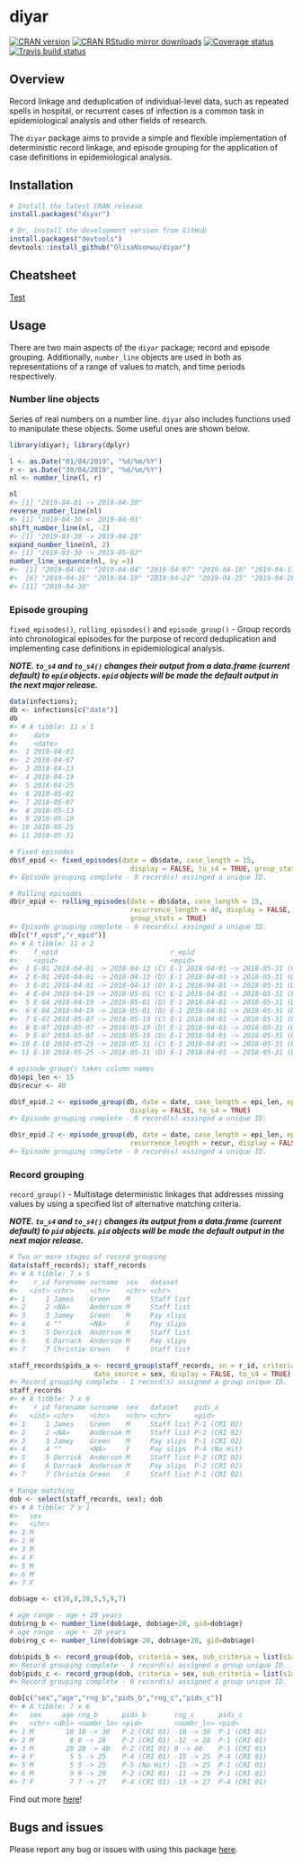 
diyar
=====

[![CRAN version](http://www.r-pkg.org/badges/version/diyar)](https://cran.r-project.org/package=diyar) [![CRAN RStudio mirror downloads](http://cranlogs.r-pkg.org/badges/diyar)](http://www.r-pkg.org/pkg/diyar) [![Coverage status](https://codecov.io/gh/OlisaNsonwu/diyar/branch/master/graph/badge.svg)](https://codecov.io/github/OlisaNsonwu/diyar?branch=master) [![Travis build status](https://travis-ci.org/OlisaNsonwu/diyar.svg?branch=master)](https://travis-ci.org/OlisaNsonwu/diyar)

Overview
--------

Record linkage and deduplication of individual-level data, such as repeated spells in hospital, or recurrent cases of infection is a common task in epidemiological analysis and other fields of research.

The `diyar` package aims to provide a simple and flexible implementation of deterministic record linkage, and episode grouping for the application of case definitions in epidemiological analysis.

Installation
------------

``` r
# Install the latest CRAN release 
install.packages("diyar")

# Or, install the development version from GitHub
install.packages("devtools")
devtools::install_github("OlisaNsonwu/diyar")
```

Cheatsheet
----------

<a href="https://github.com/rstudio/cheatsheets/blob/master/data-transformation.pdf">Test</a>

Usage
-----

There are two main aspects of the `diyar` package; record and episode grouping. Additionally, `number_line` objects are used in both as representations of a range of values to match, and time periods respectively.

### Number line objects

Series of real numbers on a number line. `diyar` also includes functions used to manipulate these objects. Some useful ones are shown below.

``` r
library(diyar); library(dplyr)

l <- as.Date("01/04/2019", "%d/%m/%Y")
r <- as.Date("30/04/2019", "%d/%m/%Y")
nl <- number_line(l, r)

nl
#> [1] "2019-04-01 -> 2019-04-30"
reverse_number_line(nl)
#> [1] "2019-04-30 <- 2019-04-01"
shift_number_line(nl, -2)
#> [1] "2019-03-30 -> 2019-04-28"
expand_number_line(nl, 2)
#> [1] "2019-03-30 -> 2019-05-02"
number_line_sequence(nl, by =3)
#>  [1] "2019-04-01" "2019-04-04" "2019-04-07" "2019-04-10" "2019-04-13"
#>  [6] "2019-04-16" "2019-04-19" "2019-04-22" "2019-04-25" "2019-04-28"
#> [11] "2019-04-30"
```

### Episode grouping

`fixed_episodes()`, `rolling_episodes()` and `episode_group()` - Group records into chronological episodes for the purpose of record deduplication and implementing case definitions in epidemiological analysis.

***NOTE. `to_s4` and `to_s4()` changes their output from a data.frame (current default) to `epid` objects. `epid` objects will be made the default output in the next major release.***

``` r
data(infections);
db <- infections[c("date")]
db
#> # A tibble: 11 x 1
#>    date      
#>    <date>    
#>  1 2018-04-01
#>  2 2018-04-07
#>  3 2018-04-13
#>  4 2018-04-19
#>  5 2018-04-25
#>  6 2018-05-01
#>  7 2018-05-07
#>  8 2018-05-13
#>  9 2018-05-19
#> 10 2018-05-25
#> 11 2018-05-31

# Fixed episodes
db$f_epid <- fixed_episodes(date = db$date, case_length = 15, 
                              display = FALSE, to_s4 = TRUE, group_stats = TRUE)
#> Episode grouping complete - 0 record(s) assinged a unique ID.

# Rolling episodes
db$r_epid <- rolling_episodes(date = db$date, case_length = 15, 
                              recurrence_length = 40, display = FALSE, to_s4 = TRUE, 
                              group_stats = TRUE)
#> Episode grouping complete - 0 record(s) assinged a unique ID.
db[c("f_epid","r_epid")]
#> # A tibble: 11 x 2
#>    f_epid                            r_epid                          
#>    <epid>                            <epid>                          
#>  1 E-01 2018-04-01 -> 2018-04-13 (C) E-1 2018-04-01 -> 2018-05-31 (C)
#>  2 E-01 2018-04-01 -> 2018-04-13 (D) E-1 2018-04-01 -> 2018-05-31 (D)
#>  3 E-01 2018-04-01 -> 2018-04-13 (D) E-1 2018-04-01 -> 2018-05-31 (D)
#>  4 E-04 2018-04-19 -> 2018-05-01 (C) E-1 2018-04-01 -> 2018-05-31 (R)
#>  5 E-04 2018-04-19 -> 2018-05-01 (D) E-1 2018-04-01 -> 2018-05-31 (D)
#>  6 E-04 2018-04-19 -> 2018-05-01 (D) E-1 2018-04-01 -> 2018-05-31 (D)
#>  7 E-07 2018-05-07 -> 2018-05-19 (C) E-1 2018-04-01 -> 2018-05-31 (D)
#>  8 E-07 2018-05-07 -> 2018-05-19 (D) E-1 2018-04-01 -> 2018-05-31 (D)
#>  9 E-07 2018-05-07 -> 2018-05-19 (D) E-1 2018-04-01 -> 2018-05-31 (D)
#> 10 E-10 2018-05-25 -> 2018-05-31 (C) E-1 2018-04-01 -> 2018-05-31 (R)
#> 11 E-10 2018-05-25 -> 2018-05-31 (D) E-1 2018-04-01 -> 2018-05-31 (D)

# episode_group() takes column names
db$epi_len <- 15
db$recur <- 40

db$f_epid.2 <- episode_group(db, date = date, case_length = epi_len, episode_type = "fixed", 
                              display = FALSE, to_s4 = TRUE)
#> Episode grouping complete - 0 record(s) assinged a unique ID.

db$r_epid.2 <- episode_group(db, date = date, case_length = epi_len, episode_type = "rolling", 
                              recurrence_length = recur, display = FALSE, to_s4 = TRUE)
#> Episode grouping complete - 0 record(s) assinged a unique ID.
```

### Record grouping

`record_group()` - Multistage deterministic linkages that addresses missing values by using a specified list of alternative matching criteria.

***NOTE. `to_s4` and `to_s4()` changes its output from a data.frame (current default) to `pid` objects. `pid` objects will be made the default output in the next major release.***

``` r
# Two or more stages of record grouping
data(staff_records); staff_records
#> # A tibble: 7 x 5
#>    r_id forename surname  sex   dataset   
#>   <int> <chr>    <chr>    <chr> <chr>     
#> 1     1 James    Green    M     Staff list
#> 2     2 <NA>     Anderson M     Staff list
#> 3     3 Jamey    Green    M     Pay slips 
#> 4     4 ""       <NA>     F     Pay slips 
#> 5     5 Derrick  Anderson M     Staff list
#> 6     6 Darrack  Anderson M     Pay slips 
#> 7     7 Christie Green    F     Staff list

staff_records$pids_a <- record_group(staff_records, sn = r_id, criteria = c(forename, surname),
                     data_source = sex, display = FALSE, to_s4 = TRUE)
#> Record grouping complete - 1 record(s) assigned a group unique ID.
staff_records
#> # A tibble: 7 x 6
#>    r_id forename surname  sex   dataset    pids_a      
#>   <int> <chr>    <chr>    <chr> <chr>      <pid>       
#> 1     1 James    Green    M     Staff list P-1 (CRI 02)
#> 2     2 <NA>     Anderson M     Staff list P-2 (CRI 02)
#> 3     3 Jamey    Green    M     Pay slips  P-1 (CRI 02)
#> 4     4 ""       <NA>     F     Pay slips  P-4 (No Hit)
#> 5     5 Derrick  Anderson M     Staff list P-2 (CRI 02)
#> 6     6 Darrack  Anderson M     Pay slips  P-2 (CRI 02)
#> 7     7 Christie Green    F     Staff list P-1 (CRI 02)

# Range matching
dob <- select(staff_records, sex); dob
#> # A tibble: 7 x 1
#>   sex  
#>   <chr>
#> 1 M    
#> 2 M    
#> 3 M    
#> 4 F    
#> 5 M    
#> 6 M    
#> 7 F

dob$age <- c(10,8,20,5,5,9,7)

# age range - age + 20 years
dob$rng_b <- number_line(dob$age, dob$age+20, gid=dob$age)
# age range - age +- 20 years
dob$rng_c <- number_line(dob$age-20, dob$age+20, gid=dob$age)

dob$pids_b <- record_group(dob, criteria = sex, sub_criteria = list(s1a="rng_b"), display = FALSE, to_s4 = TRUE)
#> Record grouping complete - 1 record(s) assigned a group unique ID.
dob$pids_c <- record_group(dob, criteria = sex, sub_criteria = list(s1a="rng_c"), display = FALSE, to_s4 = TRUE)
#> Record grouping complete - 0 record(s) assigned a group unique ID.

dob[c("sex","age","rng_b","pids_b","rng_c","pids_c")]
#> # A tibble: 7 x 6
#>   sex     age rng_b      pids_b       rng_c      pids_c      
#>   <chr> <dbl> <numbr_ln> <pid>        <numbr_ln> <pid>       
#> 1 M        10 10 -> 30   P-2 (CRI 01) -10 -> 30  P-1 (CRI 01)
#> 2 M         8 8 -> 28    P-2 (CRI 01) -12 -> 28  P-1 (CRI 01)
#> 3 M        20 20 -> 40   P-2 (CRI 01) 0 -> 40    P-1 (CRI 01)
#> 4 F         5 5 -> 25    P-4 (CRI 01) -15 -> 25  P-4 (CRI 01)
#> 5 M         5 5 -> 25    P-5 (No Hit) -15 -> 25  P-1 (CRI 01)
#> 6 M         9 9 -> 29    P-2 (CRI 01) -11 -> 29  P-1 (CRI 01)
#> 7 F         7 7 -> 27    P-4 (CRI 01) -13 -> 27  P-4 (CRI 01)
```

Find out more [here](https://olisansonwu.github.io/diyar/index.html)!

Bugs and issues
---------------

Please report any bug or issues with using this package [here](https://github.com/OlisaNsonwu/diyar/issues).
